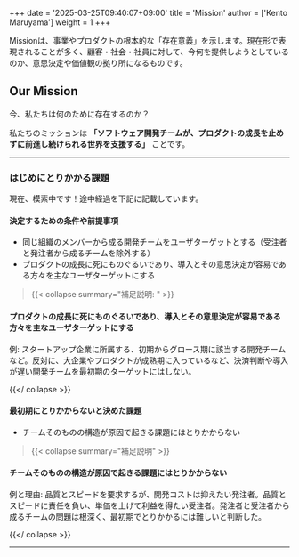 +++
date = '2025-03-25T09:40:07+09:00'
title = 'Mission'
author = ['Kento Maruyama']
weight = 1
+++

Missionは、事業やプロダクトの根本的な「存在意義」を示します。現在形で表現されることが多く、顧客・社会・社員に対して、今何を提供しようとしているのか、意思決定や価値観の拠り所になるものです。

## Our Mission

今、私たちは何のために存在するのか？

私たちのミッションは **「ソフトウェア開発チームが、プロダクトの成長を止めずに前進し続けられる世界を支援する」** ことです。

---

### はじめにとりかかる課題

現在、模索中です！途中経過を下記に記載しています。

#### 決定するための条件や前提事項

- 同じ組織のメンバーから成る開発チームをユーザターゲットとする（受注者と発注者から成るチームを除外する）
- プロダクトの成長に死にものぐるいであり、導入とその意思決定が容易である方々を主なユーザターゲットにする

> {{< collapse summary="補足説明: " >}}

#### プロダクトの成長に死にものぐるいであり、導入とその意思決定が容易である方々を主なユーザターゲットにする

例: スタートアップ企業に所属する、初期からグロース期に該当する開発チームなど。反対に、大企業やプロダクトが成熟期に入っているなど、決済判断や導入が遅い開発チームを最初期のターゲットにはしない。

{{</ collapse >}}

#### 最初期にとりかからないと決めた課題

- チームそのものの構造が原因で起きる課題にはとりかからない

> {{< collapse summary="補足説明" >}}

#### チームそのものの構造が原因で起きる課題にはとりかからない

例と理由: 品質とスピードを要求するが、開発コストは抑えたい発注者。品質とスピードに責任を負い、単価を上げて利益を得たい受注者。発注者と受注者から成るチームの問題は根深く、最初期でとりかかるには難しいと判断した。

{{</ collapse >}}

---